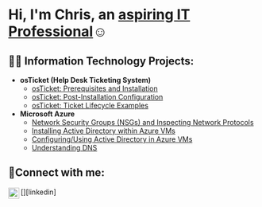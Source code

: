 <h1>Hi, I'm Chris, an <a href="(https://www.linkedin.com/in/christopher-chau-448282317/)">aspiring IT Professional</a>☺</h1>

<h2>👨‍💻 Information Technology Projects:</h2>

- <b>osTicket (Help Desk Ticketing System)</b>
  - [osTicket: Prerequisites and Installation](https://github.com/chauClet/osticket-prereqs)
  - [osTicket: Post-Installation Configuration](https://github.com/chauClet/osticket-post-install)
  - [osTicket: Ticket Lifecycle Examples](https://github.com/chauClet/osticket-ticket-lifecycle)
- <b>Microsoft Azure</b>
  - [Network Security Groups (NSGs) and Inspecting Network Protocols](https://github.com/chauClet/azure-network-inspecting)
  - [Installing Active Directory within Azure VMs](https://github.com/chauClet/azure-install-ad)
  - [Configuring/Using Active Directory in Azure VMs](https://github.com/chauClet/azure-configure-ad)
  - [Understanding DNS](https://github.com/chauClet/azure-dns)

<h2>🤳Connect with me:</h2>

[<img align="left" alt="Josh | LinkedIn" width="22px" src="https://cdn.jsdelivr.net/npm/simple-icons@v3/icons/linkedin.svg" />][linkedin]


